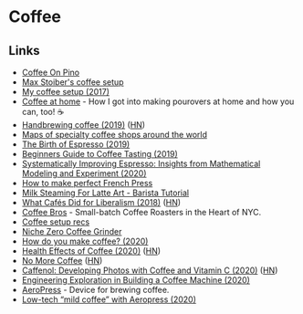 # Coffee

## Links

- [Coffee On Pino](http://grimgrains.com/#coffee)
- [Max Stoiber's coffee setup](https://github.com/mxstbr/ama/issues/46)
- [My coffee setup (2017)](https://random.qmx.me/posts/2017/01/31/my-coffee-setup/)
- [Coffee at home](https://www.katfukui.com/coffee/) - How I got into making pourovers at home and how you can, too! ☕
- [Handbrewing coffee (2019)](https://quanttype.net/posts/2019-03-06-handbrewing-coffee.html) ([HN](https://news.ycombinator.com/item?id=19326663))
- [Maps of specialty coffee shops around the world](https://thirdwavenearme.com/)
- [The Birth of Espresso (2019)](https://www.youtube.com/watch?v=I8uStVXNf0M)
- [Beginners Guide to Coffee Tasting (2019)](https://www.youtube.com/watch?v=kEZZCQTSSAg)
- [Systematically Improving Espresso: Insights from Mathematical Modeling and Experiment (2020)](<https://www.cell.com/matter/fulltext/S2590-2385(19)30410-2>)
- [How to make perfect French Press](https://www.peets.com/learn/how-to-brew-french-press)
- [Milk Steaming For Latte Art - Barista Tutorial](https://www.youtube.com/watch?v=6YMgB61WyvE)
- [What Cafés Did for Liberalism (2018)](https://www.newyorker.com/magazine/2018/12/24/what-cafes-did-for-liberalism) ([HN](https://news.ycombinator.com/item?id=22999128))
- [Coffee Bros](https://coffeebros.com/) - Small-batch Coffee Roasters in the Heart of NYC.
- [Coffee setup recs](https://twitter.com/delk/status/1264201555466543106)
- [Niche Zero Coffee Grinder](https://www.nichecoffee.co.uk/)
- [How do you make coffee? (2020)](https://www.reddit.com/r/minimalism/comments/h7lr7a/how_do_you_make_coffee/)
- [Health Effects of Coffee (2020)](https://www.mdpi.com/2072-6643/12/6/1842) ([HN](https://news.ycombinator.com/item?id=23599221))
- [No More Coffee](https://jayriverlong.github.io/2020/06/30/coffee.html) ([HN](https://news.ycombinator.com/item?id=23708204))
- [Caffenol: Developing Photos with Coffee and Vitamin C (2020)](https://www.youtube.com/watch?v=9bhOtTUtPhg) ([HN](https://news.ycombinator.com/item?id=23761554))
- [Engineering Exploration in Building a Coffee Machine (2020)](https://medium.com/@smithxlabs/breaking-new-grounds-an-engineering-exploration-in-building-a-coffee-machine-part-i-b24e42b3c480)
- [AeroPress](https://aeropress.com/) - Device for brewing coffee.
- [Low-tech “mild coffee” with Aeropress (2020)](https://blog.project-insanity.org/2020/10/09/low-tech-mild-coffee-with-aeropress/)
